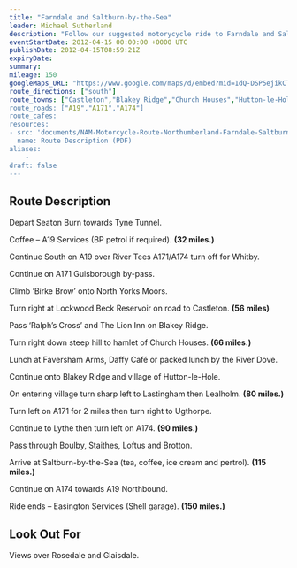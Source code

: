 ```yaml
---
title: "Farndale and Saltburn-by-the-Sea"
leader: Michael Sutherland
description: "Follow our suggested motorycycle ride to Farndale and Saltburn-by-the-Sea."
eventStartDate: 2012-04-15 00:00:00 +0000 UTC
publishDate: 2012-04-15T08:59:21Z
expiryDate:
summary:
mileage: 150
googleMaps_URL: "https://www.google.com/maps/d/embed?mid=1dQ-DSP5ejikCTT2SylC814PCdqVVRiZG"
route_directions: ["south"]
route_towns: ["Castleton","Blakey Ridge","Church Houses","Hutton-le-Hole","Lastingham","Lealholm","Ugthorpe",Lythe","Boulby","Staithes","Loftus","Brotton","Saltburn-by-the-Sea"]
route_roads: ["A19","A171","A174"]
route_cafes:
resources:
- src: 'documents/NAM-Motorcycle-Route-Northumberland-Farndale-SaltburnByTheSea.pdf'
  name: Route Description (PDF)
aliases:
    - 
draft: false
---
```


## Route Description

Depart Seaton Burn towards Tyne Tunnel.

Coffee – A19 Services (BP petrol if required). **(32 miles.)**

Continue South on A19 over River Tees A171/A174 turn off for Whitby.

Continue on A171 Guisborough by-pass.

Climb ‘Birke Brow’ onto North Yorks Moors.

Turn right at Lockwood Beck Reservoir on road to Castleton. **(56 miles)**

Pass ‘Ralph’s Cross’ and The Lion Inn on Blakey Ridge.

Turn right down steep hill to hamlet of Church Houses. **(66 miles.)**

Lunch at Faversham Arms, Daffy Café or packed lunch by the River Dove.

Continue onto Blakey Ridge and village of Hutton-le-Hole.

On entering village turn sharp left to Lastingham then Lealholm. **(80 miles.)**

Turn left on A171 for 2 miles then turn right to Ugthorpe.

Continue to Lythe then turn left on A174. **(90 miles.)**

Pass through Boulby, Staithes, Loftus and Brotton.

Arrive at Saltburn-by-the-Sea (tea, coffee, ice cream and pertrol). **(115 miles.)**

Continue on A174 towards A19 Northbound.

Ride ends – Easington Services (Shell garage). **(150 miles.)**

## Look Out For

Views over Rosedale and Glaisdale.

